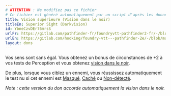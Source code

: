 ```yaml
---
# ATTENTION : Ne modifiez pas ce fichier
# Ce fichier est généré automatiquement par un script d'après les données du module Foundry VTT officiel et de sa traduction
title: Vision supérieure (Vision dans le noir)
titleEn: Superior Sight (Darkvision)
id: YbneCzvDEr76mrsS
urlFr: https://gitlab.com/pathfinder-fr/foundryvtt-pathfinder2-fr/-/blob/master/data/feats/YbneCzvDEr76mrsS.htm
urlEn: https://gitlab.com/hooking/foundry-vtt---pathfinder-2e/-/blob/master/packs/data/feats.db/superior-sight-darkvision.json
layout: dons
---
```

Vos sens sont sans égal. Vous obtenez un bonus de circonstances de +2 à vos tests de Perception et vous obtenez [vision dans le noir](../capacités-ascendances/vision-dans-le-noir.html).

De plus, lorsque vous ciblez un ennemi, vous réussissez automatiquement le test nu si cet ennemi est [Masqué](../conditions/masqué.html), [Caché](../conditions/caché.html) ou [Non-détecté](../conditions/non-détecté.html).

*Note : cette version du don accorde automatiquement la vision dans le noir.*
